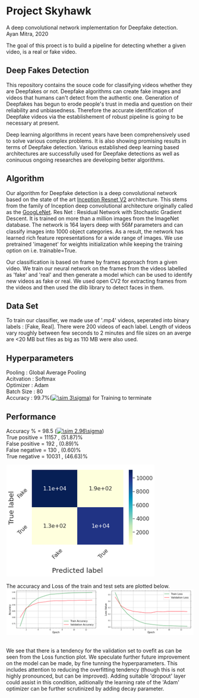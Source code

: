 # Project Skyhawk
A deep convolutional network implementation for Deepfake detection.<br>
Ayan Mitra, 2020 <br>


The goal of this proect is to build a pipeline for detecting whether a  given video, is a real or fake video. 


## Deep Fakes Detection
This repository contains the souce code for classifying videos whether they are Deepfakes or not. Deepfake algorithms can create fake images and videos that humans can't detect from the authentic one. Generation of Deepfakes has begun to erode people's trust in media and question on their reliability and unbiasedness. Therefore the accurate identification of Deepfake videos via the establishement of robust pipeline is going to be necessary at present. 

 Deep learning algorithms in recent years have been comprehensively used to solve various complex problems. It is also showing promising results in terms of Deepfake detection.  Various established deep learning based architectures are successfully used for Deepfake detections as well as coninuous ongoing researches are developing better algorithms.  

 

## Algorithm
Our algorithm for Deepfake detection is a deep convolutional network based on the state of the art    <a href="https://arxiv.org/pdf/1602.07261.pdf">Inception Resnet V2</a> architecture.    This stems from the family of Inception deep convolutional architecture originally called as the <a href="https://arxiv.org/abs/1409.4842">GoogLeNet</a>.  Res Net : Residual Network with Stochastic Gradient Descent. It is trained on more than a million images from the ImageNet database. The network is 164 layers deep with  56𝑀  parameters and can classify images into 1000 object categories. As a result, the network has learned rich feature representations for a wide range of images. We use pretrained 'imagenet' for weights initialization while keeping the training option on i.e. trainable=True. 

Our classification is based on frame by frames approach from a given video. We train our neural network on the frames from the videos labelled as 'fake' and 'real' and then generate a model which can be used to identify new videos as fake or real. 
We used open CV2 for extracting frames from the videos and then used the dlib library to detect faces in them. 

## Data Set


To train our classifier, we made use of '.mp4' videos, seperated into binary labels : [Fake, Real]. There were 200 videos of each label.  Length of videos vary roughly between few seconds to 2 minutes and file sizes on an averge are <20 MB but  files as big as 110 MB were also used.  

##  Hyperparameters   
Pooling      : Global Average Pooling<br>
Acitvation : Softmax<br>
Optimizer : Adam<br>
Batch Size : 80 <br>
Accuracy   : 99.7\%(<a href="https://www.codecogs.com/eqnedit.php?latex=\sim&space;3\sigma" target="_blank"><img src="https://latex.codecogs.com/gif.latex?\sim&space;3\sigma" title="\sim 3\sigma" /></a>) for Training to terminate 



## Performance

 Accuracy \% = 98.5 (<a href="https://www.codecogs.com/eqnedit.php?latex=\sim&space;2.96\sigma" target="_blank"><img src="https://latex.codecogs.com/gif.latex?\sim&space;2.96\sigma" title="\sim 2.96\sigma" /></a>)<br>
True positive = 11157 , (51.87)\% <br>
False positive = 192 , (0.89)\% <br>
False negative = 130 , (0.60)\% <br>
True negative = 10031 , (46.63)\%




<img src="confusion.png" width="400" />

<br>

The accuracy and Loss of the train and test sets are plotted below. 
<img src="loss2.png" width="1000" />

<br>
We see that there is a tendency for the validation set to ovefit as can be seen from the Loss function plot. We speculate further future improvement on the model can be made, by fine tunning the hyperparameters. This includes attention to reducing the overfitting tendency (though this is not highly pronounced, but can be improved). Adding suitable 'dropout' layer could assist in this condition, aditionally the learning rate of the 'Adam' optimizer can be further scrutinized by adding decay parameter.  
